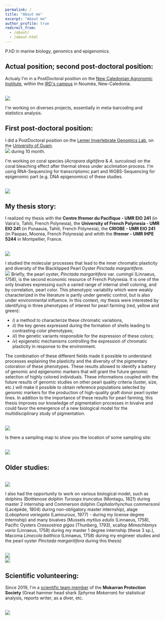 ```yaml
---
permalink: /
title: "About me"
excerpt: "About me"
author_profile: true
redirect_from: 
  - /about/
  - /about.html
---
```


P.hD in marine biology, genomics and epigenomics. 

## Actual position; second post-doctoral position:

Actualy I'm in a PostDoctoral position on the [New Caledonian Agronomic Institute](http://www.iac.nc), within the [IRD's campus](https://en.ird.fr/node/7917) in Nouméa, New-Caledonia. 

<br/><img src='/images/IAC_logo.png'>

I'm working on diverses projects, essentially in meta-barcoding and statistics analysis.

## First post-doctoral position:

I did a PostDoctoral position on the [Lemer Invertebrate Genomics Lab](https://www.uog.edu/ml/labs/lemer.php), on the [University of Guam](https://www.uog.edu). 
<br/><img src='/images/Guam_logos.png'> during 10 month.

I'm working on coral species (*Acropora digitifera* & *A. surculosa*) on the coral bleaching effect after thermal stress under acclimation process. I'm using RNA-Sequencing for transcriptomic part and WGBS-Sequencing for epigenomic part (e.g. DNA epigenomics) of these studies.

<br/><img src='/images/Acropora.png'>


## My thesis story:


I realized my thesis with the **Centre Ifremer du Pacifique - UMR EIO 241** (in Vaira'o, Tahiti, French Polynesia), the **University of French Polynesia - UMR EIO 241** (in Punaauia, Tahiti, French Polynesia), the **CRIOBE - UMR EIO 241** (in Paopao, Moorea, French Polynesia) and whith the **Ifremer - UMR IHPE 5244** in Montpellier, France.

<br/><img src='/images/thesis_logos.png'>

I studied the molecular processes that lead to the inner chromatic plasticity and diversity of the Blacklipped Pearl Oyster *Pinctada margaritifera*.
<br/><img src='/images/oysters_pearls.png'>
Briefly, the pearl oyster, *Pinctada margaritifera* var. *cumingii* (Linnaeus, 1758), is the second economic resource of French Polynesia. It is one of the only bivalves expressing such a varied range of internal shell coloring, and by correlation, pearl color. This phenotypic variability which were weakly characterized in the literature is partly under genetic control, but is also under environmental influence. In this context, my thesis were interested by identifying in three phenotypes of interest for pearl farming (red, yellow and green): 

- *i*) a method to characterize these chromatic variations, 
- *ii*) the key genes expressed during the formation of shells leading to contrasting color phenotypes; 
- *iii*) the genetic variants responsible for the expression of these colors; 
- *iv*) epigenetic mechanisms controlling the expression of chromatic plasticity in response to the environment. 

The combination of these different fields made it possible to understand processes explaining the plasticity and the diversity of the pigmentary coloration of these phenotypes. These results allowed to identify a battery of genomic and epigenomic markers that will grant the future genomic selection of highly colored individuals. These informations coupled with the future results of genomic studies on other pearl quality criteria (luster, size, etc.) will make it possible to obtain reference populations selected by genomic markers for the production of high-quality graft donor pearl oyster lines. In addition to the importance of these results for pearl farming, this thesis improves our knowledge of pigmentation processes in bivalve and could favor the emergence of a new biological model for the multidisciplinary study of pigmentation.

<br/><img src='/images/resume_thesis_2.png'>

Is there a sampling map to show you the location of some sampling site:

<br/><img src='/images/carte.png'>


## Older studies:

<br/><img src='/images/logo_before.png'>

I also had the opportunity to work on various biological model, such as dolphins (Bottlenose dolphin *Tursiops truncatus* (Montagu, 1821) during master 2 internship and Commerson dolphin *Cephalorhynchus commersonii* (Lacépède, 1804) during non-obligatory master internship),
alage (*Lobophora variegata* (Lamouroux, 1977) - during my license degree internship) and many bivalves (Mussels *mytilus edulis* (Linnaeus, 1758), Pacific Oysters *Crassostrea gigas* (Thunberg, 1793), scallop *Mimachlamys varia* (Linnaeus, 1758) during my master 1 degree internship (these 3 sp.), Macoma *Limecola balthica* (Linnaeus, 1758) during my engineer studies and the pearl oyster *Pinctada margaritifera* during this thesis)


<br/><img src='/images/sea1.png'>
<br/><img src='/images/sea2.png'>


## Scientific volunteering:


Since 2019, I'm a [scientific team member](https://www.mokarran.org/fr/organisation/#team) of the **Mokarran Protection Society** (Great hammer head shark *Sphyrna Mokarran*) for statistical analysis, reports writer, as a diver, etc.

<br/><img src='/images/mokarran.png'>



